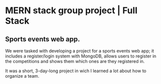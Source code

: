 # MERN stack group project | Full Stack

## Sports events web app.

We were tasked with developing a project for a sports events web app; it includes a register/login system with MongoDB, allows users to register in the competitions and shows them which ones are they registered in.

It was a short, 3-day-long project in wich I learned a lot about how to organize a team.